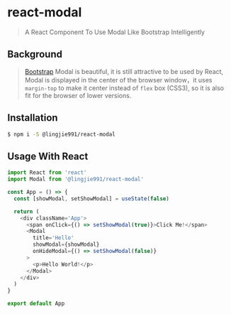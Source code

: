 # react-modal

> A React Component To Use Modal Like Bootstrap Intelligently

## Background

> [Bootstrap](https://getbootstrap.com/) Modal is beautiful, it is still attractive to be used by React, Modal is displayed in the center of the browser window，it uses `margin-top` to make it center instead of `flex` box (CSS3), so it is also fit for the browser of lower versions.

## Installation

```bash
$ npm i -S @lingjie991/react-modal
```

## Usage With React

```javascript
import React from 'react'
import Modal from '@lingjie991/react-modal'

const App = () => {
  const [showModal, setShowModal] = useState(false)

  return (
    <div className='App'>
      <span onClick={() => setShowModal(true)}>Click Me!</span>
      <Modal
        title='Hello'
        showModal={showModal}
        onHideModal={() => setShowModal(false)}
      >
        <p>Hello World!</p>
      </Modal>
    </div>
  )
}

export default App
```
